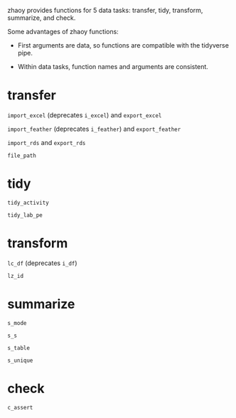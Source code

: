zhaoy provides functions for 5 data tasks: transfer, tidy, transform, summarize, and check.

Some advantages of zhaoy functions:

- First arguments are data, so functions are compatible with the tidyverse pipe.

- Within data tasks, function names and arguments are consistent.

# transfer

`import_excel` (deprecates `i_excel`) and `export_excel`

`import_feather` (deprecates `i_feather`) and `export_feather`

`import_rds` and `export_rds`

`file_path`

# tidy

`tidy_activity`

`tidy_lab_pe`

# transform

`lc_df` (deprecates `i_df`)

`lz_id`

# summarize

`s_mode`

`s_s`

`s_table`

`s_unique`

# check

`c_assert`